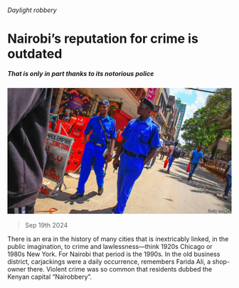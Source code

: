 ###### Daylight robbery

# Nairobi’s reputation for crime is outdated 

##### That is only in part thanks to its notorious police 

![image](images/20240921_MAP002.jpg) 

> Sep 19th 2024 

There is an era in the history of many cities that is inextricably linked, in the public imagination, to crime and lawlessness—think 1920s Chicago or 1980s New York. For Nairobi that period is the 1990s. In the old business district, carjackings were a daily occurrence, remembers Farida Ali, a shop-owner there. Violent crime was so common that residents dubbed the Kenyan capital “Nairobbery”. 

